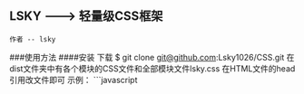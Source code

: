 ##  LSKY   --->   轻量级CSS框架
    作者 -- lsky
###使用方法
####安装
    下载 $ git clone git@github.com:Lsky1026/CSS.git
    在dist文件夹中有各个模块的CSS文件和全部模块文件lsky.css
    在HTML文件的head引用改文件即可
    示例：
    ```javascript
    <link rel="stylesheet" href="lsky.css文件路径">
